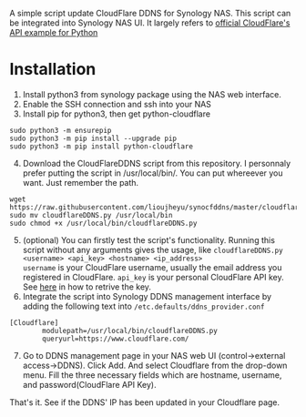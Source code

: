 A simple script update CloudFlare DDNS for Synology NAS. This script can be integrated into Synology NAS UI.
It largely refers to [official CloudFlare's API example for Python](https://raw.githubusercontent.com/cloudflare/python-cloudflare/master/examples/example_update_dynamic_dns.py)

# Installation
1. Install python3 from synology package using the NAS web interface.
2. Enable the SSH connection and ssh into your NAS
3. Install pip for python3, then get python-cloudflare
```
sudo python3 -m ensurepip
sudo python3 -m pip install --upgrade pip
sudo python3 -m pip install python-cloudflare
```
4. Download the CloudFlareDDNS script from this repository. I personnaly prefer putting the script in /usr/local/bin/.
You can put whereever you want. Just remember the path.
```
wget https://raw.githubusercontent.com/lioujheyu/synocfddns/master/cloudflareDDNS.py
sudo mv cloudflareDDNS.py /usr/local/bin
sudo chmod +x /usr/local/bin/cloudflareDDNS.py
```
5. (optional)
   You can firstly test the script's functionality. Running this script without any arguments gives the usage, like
 `cloudflareDDNS.py <username> <api_key> <hostname> <ip_address>`    
 `username` is your CloudFlare username, usually the email address you registered in CloudFlare. `api_key` is your personal CloudFlare API key. See [here](https://support.cloudflare.com/hc/en-us/articles/200167836-Where-do-I-find-my-Cloudflare-API-key-) in how to retrive the key.
6. Integrate the script into Synology DDNS management interface by adding the following text into `/etc.defaults/ddns_provider.conf`
```
[Cloudflare]
        modulepath=/usr/local/bin/cloudflareDDNS.py
        queryurl=https://www.cloudflare.com/
```
7. Go to DDNS management page in your NAS web UI (control->external access->DDNS). Click Add. And select Cloudflare from the drop-down menu. Fill the three necessary fields which are hostname, username, and password(CloudFlare API Key).

That's it. See if the DDNS' IP has been updated in your Cloudflare page. 

